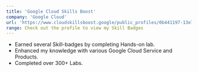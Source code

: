 ```yaml
---
title: 'Google Cloud Skills Boost'
company: 'Google Cloud'
url: 'https://www.cloudskillsboost.google/public_profiles/0b441197-13e7-4040-bf1e-1041dcc79e14'
range: Check out the profile to view my Skill Badges
---
```


- Earned several Skill-badges by completing Hands-on lab.
- Enhanced my knowledge with various Google Cloud Service and Products.
- Completed over 300+ Labs.
